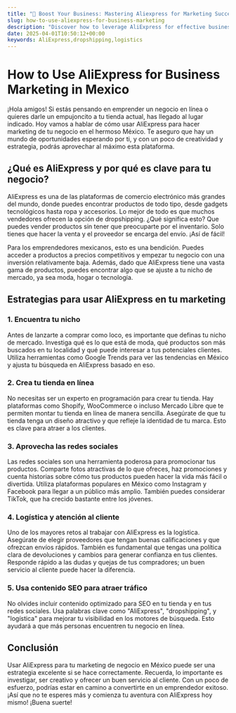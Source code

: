 ```yaml
---
title: "🚀 Boost Your Business: Mastering Aliexpress for Marketing Success!"
slug: how-to-use-aliexpress-for-business-marketing
description: "Discover how to leverage AliExpress for effective business marketing in Mexico, from finding your niche to optimizing SEO and enhancing customer service."
date: 2025-04-01T10:50:12+00:00
keywords: AliExpress,dropshipping,logistics
---
```


# How to Use AliExpress for Business Marketing in Mexico

¡Hola amigos! Si estás pensando en emprender un negocio en línea o quieres darle un empujoncito a tu tienda actual, has llegado al lugar indicado. Hoy vamos a hablar de cómo usar AliExpress para hacer marketing de tu negocio en el hermoso México. Te aseguro que hay un mundo de oportunidades esperando por ti, y con un poco de creatividad y estrategia, podrás aprovechar al máximo esta plataforma.

## ¿Qué es AliExpress y por qué es clave para tu negocio?

AliExpress es una de las plataformas de comercio electrónico más grandes del mundo, donde puedes encontrar productos de todo tipo, desde gadgets tecnológicos hasta ropa y accesorios. Lo mejor de todo es que muchos vendedores ofrecen la opción de dropshipping. ¿Qué significa esto? Que puedes vender productos sin tener que preocuparte por el inventario. Solo tienes que hacer la venta y el proveedor se encarga del envío. ¡Así de fácil!

Para los emprendedores mexicanos, esto es una bendición. Puedes acceder a productos a precios competitivos y empezar tu negocio con una inversión relativamente baja. Además, dado que AliExpress tiene una vasta gama de productos, puedes encontrar algo que se ajuste a tu nicho de mercado, ya sea moda, hogar o tecnología.

## Estrategias para usar AliExpress en tu marketing

### 1. **Encuentra tu nicho**

Antes de lanzarte a comprar como loco, es importante que definas tu nicho de mercado. Investiga qué es lo que está de moda, qué productos son más buscados en tu localidad y qué puede interesar a tus potenciales clientes. Utiliza herramientas como Google Trends para ver las tendencias en México y ajusta tu búsqueda en AliExpress basado en eso.

### 2. **Crea tu tienda en línea**

No necesitas ser un experto en programación para crear tu tienda. Hay plataformas como Shopify, WooCommerce o incluso Mercado Libre que te permiten montar tu tienda en línea de manera sencilla. Asegúrate de que tu tienda tenga un diseño atractivo y que refleje la identidad de tu marca. Esto es clave para atraer a los clientes.

### 3. **Aprovecha las redes sociales**

Las redes sociales son una herramienta poderosa para promocionar tus productos. Comparte fotos atractivas de lo que ofreces, haz promociones y cuenta historias sobre cómo tus productos pueden hacer la vida más fácil o divertida. Utiliza plataformas populares en México como Instagram y Facebook para llegar a un público más amplio. También puedes considerar TikTok, que ha crecido bastante entre los jóvenes.

### 4. **Logística y atención al cliente**

Uno de los mayores retos al trabajar con AliExpress es la logística. Asegúrate de elegir proveedores que tengan buenas calificaciones y que ofrezcan envíos rápidos. También es fundamental que tengas una política clara de devoluciones y cambios para generar confianza en tus clientes. Responde rápido a las dudas y quejas de tus compradores; un buen servicio al cliente puede hacer la diferencia.

### 5. **Usa contenido SEO para atraer tráfico**

No olvides incluir contenido optimizado para SEO en tu tienda y en tus redes sociales. Usa palabras clave como "AliExpress", "dropshipping", y "logística" para mejorar tu visibilidad en los motores de búsqueda. Esto ayudará a que más personas encuentren tu negocio en línea.

## Conclusión

Usar AliExpress para tu marketing de negocio en México puede ser una estrategia excelente si se hace correctamente. Recuerda, lo importante es investigar, ser creativo y ofrecer un buen servicio al cliente. Con un poco de esfuerzo, podrías estar en camino a convertirte en un emprendedor exitoso. ¡Así que no te esperes más y comienza tu aventura con AliExpress hoy mismo! ¡Buena suerte!